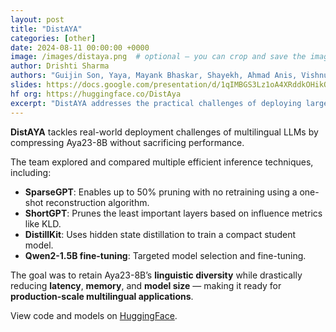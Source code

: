 ```yaml
---
layout: post
title: "DistAYA"
categories: [other]
date: 2024-08-11 00:00:00 +0000
image: /images/distaya.png  # optional — you can crop and save the image
author: Drishti Sharma
authors: "Guijin Son, Yaya, Mayank Bhaskar, Shayekh, Ahmad Anis, Vishnu Lanka, Roshan Santhosh, <strong>Drishti Sharma</strong>"
slides: https://docs.google.com/presentation/d/1qIMBGS3Lz1oA4XRddkOHikQu4kWPvQ2xoogCNlu22u8/edit?slide=id.g2833461dc11_3_5
hf org: https://huggingface.co/DistAya
excerpt: "DistAYA addresses the practical challenges of deploying large multilingual language models by focusing on model compression techniques—such as pruning, quantization, and distillation—that aim to improve efficiency without sacrificing performance or linguistic coverage. Centered on the Aya23-8B model, the project systematically explores a range of methods. Among them, SparseGPT, an unstructured and semi-structured pruning technique, proves especially effective—achieving up to 50% sparsity without requiring retraining, using a layer-wise reconstruction approach. The project also evaluates ShortGPT, a layer-pruning method that removes components with minimal impact on output, revealing redundancy in large models. While other strategies like quantization and task-aware distillation are explored, the strongest results come from pruning-based approaches."
---
```



**DistAYA** tackles real-world deployment challenges of multilingual LLMs by compressing Aya23-8B without sacrificing performance.  

The team explored and compared multiple efficient inference techniques, including:

- **SparseGPT**: Enables up to 50% pruning with no retraining using a one-shot reconstruction algorithm.
- **ShortGPT**: Prunes the least important layers based on influence metrics like KLD.
- **DistillKit**: Uses hidden state distillation to train a compact student model.
- **Qwen2-1.5B fine-tuning**: Targeted model selection and fine-tuning.

The goal was to retain Aya23-8B’s **linguistic diversity** while drastically reducing **latency**, **memory**, and **model size** — making it ready for **production-scale multilingual applications**.

View code and models on [HuggingFace](https://huggingface.co/DistAya).
